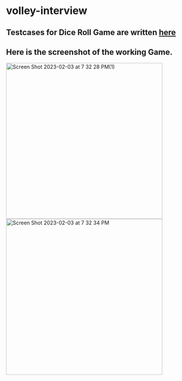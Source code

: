 # volley-interview
## Testcases for Dice Roll Game are written [here](https://github.com/yashaswigalhotra/volley-interview/blob/main/Testing%20Dice%20Roll%20Game%20-%20TestRail.pdf)
## Here is the screenshot of the working Game.

<img width="427" alt="Screen Shot 2023-02-03 at 7 32 28 PM(1)" src="https://user-images.githubusercontent.com/67858387/216739464-515cbaa2-e2a3-4ab4-9880-f28cb3ac5059.png">

<img width="427" alt="Screen Shot 2023-02-03 at 7 32 34 PM" src="https://user-images.githubusercontent.com/67858387/216739491-e05b5e97-646d-4250-ae67-7b2daa1009c4.png">
